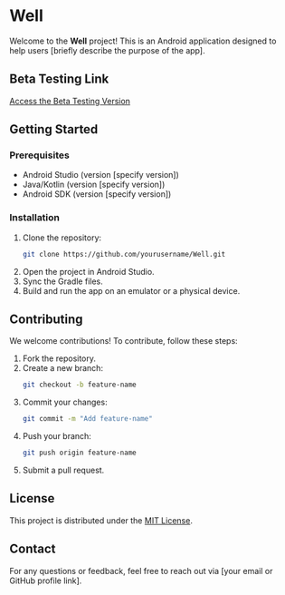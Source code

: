 # Well

Welcome to the **Well** project! This is an Android application designed to help users [briefly describe the purpose of the app].

## Beta Testing Link

[Access the Beta Testing Version](https://play.google.com/store/apps/details?id=com.ocode.well)

## Getting Started

### Prerequisites

- Android Studio (version [specify version])
- Java/Kotlin (version [specify version])
- Android SDK (version [specify version])

### Installation

1. Clone the repository:
    ```bash
    git clone https://github.com/yourusername/Well.git
    ```
2. Open the project in Android Studio.
3. Sync the Gradle files.
4. Build and run the app on an emulator or a physical device.

## Contributing

We welcome contributions! To contribute, follow these steps:

1. Fork the repository.
2. Create a new branch:
    ```bash
    git checkout -b feature-name
    ```
3. Commit your changes:
    ```bash
    git commit -m "Add feature-name"
    ```
4. Push your branch:
    ```bash
    git push origin feature-name
    ```
5. Submit a pull request.

## License

This project is distributed under the [MIT License](LICENSE).

## Contact

For any questions or feedback, feel free to reach out via [your email or GitHub profile link].
